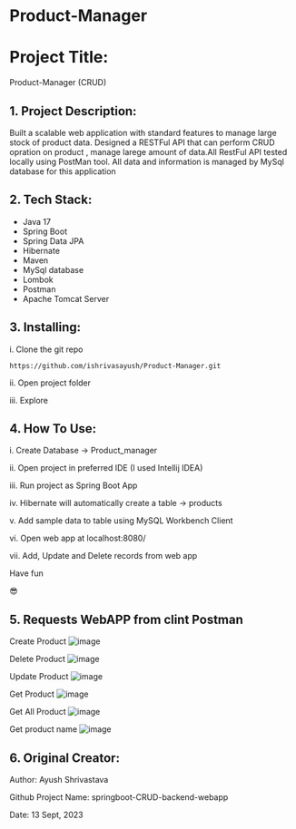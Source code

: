 # Product-Manager

# Project Title:

Product-Manager (CRUD) 

## 1. Project Description:
Built a scalable web application with standard features to manage large stock of product data. Designed a RESTFul API that can perform CRUD opration on product
, manage larege amount of data.All RestFul API tested locally using PostMan tool. All data and information is managed by MySql database for this application

## 2. Tech Stack:

- Java 17
- Spring Boot
- Spring Data JPA
- Hibernate
- Maven 
- MySql database
- Lombok
- Postman
- Apache Tomcat Server



## 3. Installing:

i. Clone the git repo

```
https://github.com/ishrivasayush/Product-Manager.git
```

ii. Open project folder

iii. Explore



## 4. How To Use:

i. Create Database -> Product_manager

ii. Open project in preferred IDE (I used Intellij IDEA) 

iii. Run project as Spring Boot App

iv. Hibernate will automatically create a table -> products

v. Add sample data to table using MySQL Workbench Client

vi. Open web app at localhost:8080/

vii. Add, Update and Delete records from web app 

Have fun

😎 


## 5. Requests WebAPP from clint Postman

Create Product
![image](https://github.com/ishrivasayush/Product-Manager/assets/103355440/aa7acf2c-e165-4bed-8f87-922a98f6dc51)

Delete Product
![image](https://github.com/ishrivasayush/Product-Manager/assets/103355440/deefa7ed-b286-4c5e-9681-dbaf7262fddf)

Update Product
![image](https://github.com/ishrivasayush/Product-Manager/assets/103355440/3f8ce72a-8a01-4e9f-8be8-675ed30aeeb1)

Get Product
![image](https://github.com/ishrivasayush/Product-Manager/assets/103355440/6fca98d6-d5a3-4b21-ab3b-1c40fef336f1)

Get All Product
![image](https://github.com/ishrivasayush/Product-Manager/assets/103355440/7f7a45a7-d17e-40cf-87f9-c58d0a97f053)

Get product name
![image](https://github.com/ishrivasayush/Product-Manager/assets/103355440/ea3cd84e-a0ec-4091-bb4e-a7a99c5fd71a)

## 6. Original Creator:

Author: Ayush Shrivastava
 
Github Project Name: springboot-CRUD-backend-webapp


Date: 13 Sept, 2023

